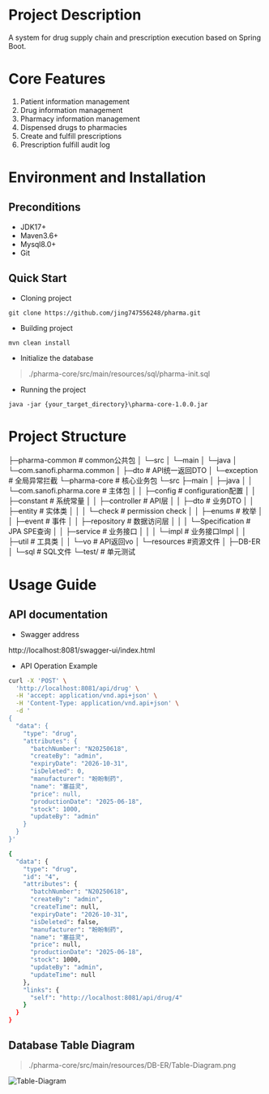 # Project Description

A system for drug supply chain and prescription execution based on Spring Boot.

# Core Features

1. Patient information management
2. Drug information management
3. Pharmacy information management
4. Dispensed drugs to pharmacies
5. Create and fulfill prescriptions
6. Prescription fulfill audit log

# Environment and Installation

## Preconditions

- JDK17+
- Maven3.6+
- Mysql8.0+
- Git

## Quick Start

- Cloning project

```
git clone https://github.com/jing747556248/pharma.git
```

- Building project

```
mvn clean install
```

- Initialize the database

> ./pharma-core/src/main/resources/sql/pharma-init.sql

- Running the project

```
java -jar {your_target_directory}\pharma-core-1.0.0.jar
```

# Project Structure

├─pharma-common  									# common公共包
│  └─src
│      └─main
│          └─java
│              └─com.sanofi.pharma.common
│                              ├─dto								# API统一返回DTO
│                              └─exception					# 全局异常拦截
└─pharma-core  											# 核心业务包
    └─src
        ├─main
        │  ├─java
        │  │  └─com.sanofi.pharma.core	# 主体包
        │  │                  ├─config			# configuration配置
        │  │                  ├─constant	   # 系统常量
        │  │                  ├─controller	 # API层
        │  │                  ├─dto				# 业务DTO
        │  │                  ├─entity			# 实体类
        │  │                  │  └─check		# permission check
        │  │                  ├─enums		  # 枚举
        │  │                  ├─event			# 事件
        │  │                  ├─repository	# 数据访问层
        │  │                  │  └─Specification	# JPA SPE查询
        │  │                  ├─service			# 业务接口
        │  │                  │  └─impl			# 业务接口Impl
        │  │                  ├─util				  # 工具类
        │  │                  └─vo					# API返回vo
        │  └─resources							#资源文件
        │      ├─DB-ER
        │      └─sql									# SQL文件
        └─test/										# 单元测试



# Usage Guide

## API documentation

- Swagger address

http://localhost:8081/swagger-ui/index.html

- API Operation Example

```bash
curl -X 'POST' \
  'http://localhost:8081/api/drug' \
  -H 'accept: application/vnd.api+json' \
  -H 'Content-Type: application/vnd.api+json' \
  -d '
{
  "data": {
    "type": "drug",
    "attributes": {
      "batchNumber": "N20250618",
      "createBy": "admin",
      "expiryDate": "2026-10-31",
      "isDeleted": 0,
      "manufacturer": "盼盼制药",
      "name": "塞益灵",
      "price": null,
      "productionDate": "2025-06-18",
      "stock": 1000,
      "updateBy": "admin"
    }
  }
}'

{
  "data": {
    "type": "drug",
    "id": "4",
    "attributes": {
      "batchNumber": "N20250618",
      "createBy": "admin",
      "createTime": null,
      "expiryDate": "2026-10-31",
      "isDeleted": false,
      "manufacturer": "盼盼制药",
      "name": "塞益灵",
      "price": null,
      "productionDate": "2025-06-18",
      "stock": 1000,
      "updateBy": "admin",
      "updateTime": null
    },
    "links": {
      "self": "http://localhost:8081/api/drug/4"
    }
  }
}
```

## Database Table Diagram

> ./pharma-core/src/main/resources/DB-ER/Table-Diagram.png

![Table-Diagram](D:\sanofi\code\pharma\pharma-core\src\main\resources\DB-ER\Table-Diagram.png)



